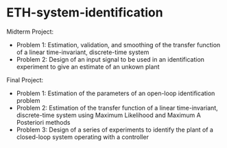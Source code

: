 # ETH-system-identification

Midterm Project:
- Problem 1: Estimation, validation, and smoothing of the transfer function of a linear time-invariant, discrete-time system
- Problem 2: Design of an input signal to be used in an identification experiment to give an estimate of an unkown plant

Final Project:
- Problem 1: Estimation of the parameters of an open-loop identification problem
- Problem 2: Estimation of the transfer function of a linear time-invariant, discrete-time system using Maximum Likelihood and Maximum A Posteriori methods
- Problem 3: Design of a series of experiments to identify the plant of a closed-loop system operating with a controller
